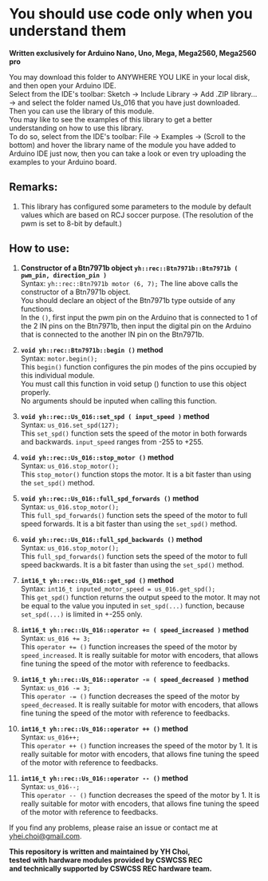 # You should use code only when you understand them  
  
**Written exclusively for Arduino Nano, Uno, Mega, Mega2560, Mega2560 pro**  
  
You may download this folder to ANYWHERE YOU LIKE in your local disk, and then open your Arduino IDE.  
Select from the IDE's toolbar: Sketch -> Include Library -> Add .ZIP library... -> and select the folder named Us_016 that you have just downloaded.  
Then you can use the library of this module.  
You may like to see the examples of this library to get a better understanding on how to use this library.  
To do so, select from the IDE's toolbar: File -> Examples -> (Scroll to the bottom) and hover the library name of the module you have added to Arduino IDE just now, then you can take a look or even try uploading the examples to your Arduino board.
  
## Remarks:  
1. This library has configured some parameters to the module by default values which are based on RCJ soccer purpose.
    (The resolution of the pwm is set to 8-bit by default.)  
  
## How to use:  
1. **Constructor of a Btn7971b object ` yh::rec::Btn7971b::Btn7971b ( pwm_pin, direction_pin ) `**  
Syntax: `yh::rec::Btn7971b motor (6, 7);`
The line above calls the constructor of a Btn7971b object.  
You should declare an object of the Btn7971b type outside of any functions.  
In the `()`, first input the pwm pin on the Arduino that is connected to 1 of the 2 IN pins on the Btn7971b, then input the digital pin on the Arduino that is connected to the another IN pin on the Btn7971b.  
  
2. **`void yh::rec::Btn7971b::begin ()` method**  
Syntax: `motor.begin();`  
This `begin()` function configures the pin modes of the pins occupied by this individual module.  
You must call this function in void setup () function to use this object properly.  
No arguments should be inputed when calling this function.  
  
3. **`void yh::rec::Us_016::set_spd ( input_speed )` method**  
Syntax: `us_016.set_spd(127);`  
This `set_spd()` function sets the speed of the motor in both forwards and backwards. `input_speed` ranges from -255 to +255.  
  
4. **`void yh::rec::Us_016::stop_motor ()` method**  
Syntax: `us_016.stop_motor();`  
This `stop_motor()` function stops the motor. It is a bit faster than using the `set_spd()` method.  
  
5. **`void yh::rec::Us_016::full_spd_forwards ()` method**  
Syntax: `us_016.stop_motor();`  
This `full_spd_forwards()` function sets the speed of the motor to full speed forwards. It is a bit faster than using the `set_spd()` method.  
  
6. **`void yh::rec::Us_016::full_spd_backwards ()` method**  
Syntax: `us_016.stop_motor();`  
This `full_spd_forwards()` function sets the speed of the motor to full speed backwards. It is a bit faster than using the `set_spd()` method.  
  
7. **`int16_t yh::rec::Us_016::get_spd ()` method**  
Syntax: `int16_t inputed_motor_speed = us_016.get_spd();`  
This `get_spd()` function returns the output speed to the motor. It may not be equal to the value you inputed in `set_spd(...)` function, because `set_spd(...)` is limited in +-255 only.  
  
8. **`int16_t yh::rec::Us_016::operator += ( speed_increased )` method**  
Syntax: `us_016 += 3;`  
This `operator += ()` function increases the speed of the motor by `speed_increased`. It is really suitable for motor with encoders, that allows fine tuning the speed of the motor with reference to feedbacks.  
  
9. **`int16_t yh::rec::Us_016::operator -= ( speed_decreased )` method**  
Syntax: `us_016 -= 3;`  
This `operator -= ()` function decreases the speed of the motor by `speed_decreased`. It is really suitable for motor with encoders, that allows fine tuning the speed of the motor with reference to feedbacks.  
  
10. **`int16_t yh::rec::Us_016::operator ++ ()` method**  
Syntax: `us_016++;`  
This `operator ++ ()` function increases the speed of the motor by 1. It is really suitable for motor with encoders, that allows fine tuning the speed of the motor with reference to feedbacks.  
  
10. **`int16_t yh::rec::Us_016::operator -- ()` method**  
Syntax: `us_016--;`  
This `operator -- ()` function decreases the speed of the motor by 1. It is really suitable for motor with encoders, that allows fine tuning the speed of the motor with reference to feedbacks.  
  
If you find any problems, please raise an issue or contact me at yhei.choi@gmail.com.  
  
**This repository is written and maintained by YH Choi,**  
**tested with hardware modules provided by CSWCSS REC**  
**and technically supported by CSWCSS REC hardware team.**